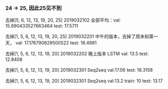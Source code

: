
### 24 -> 25, 因此25见不到
去掉[5, 6, 12, 13, 19, 20, 25]
2019032102 全部平均：val: 15.990433527663464  test: 17.5711 

去掉[1, 5, 6, 12, 13, 19, 20, 25]
2019032201 中午的版本，去掉了周末和第一天， val: 17.176790829500522 test: 18.4981

去掉[1, 5, 6, 12, 13, 19, 20]
2019032202 晚上版本 LSTM val: 13.5 test: 12.8408

去掉[1, 5, 6, 12, 13, 19, 20] 
2019032301 Seq2seq val:17.06 test:  18.3158


去掉[1, 5, 6, 12, 13, 19, 20] 
2019032301 Seq2seq val:13.2 train: 10 test:  13.17



